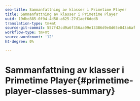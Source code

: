 ```yaml
---
seo-title: Sammanfattning av klasser i Primetime Player
title: Sammanfattning av klasser i Primetime Player
uuid: 19dbe885-0f04-4d58-a625-27d1aef6ded8
translation-type: tm+mt
source-git-commit: 557f42cd9a6f356aa99e13386d9e8d65e043a6af
workflow-type: tm+mt
source-wordcount: '12'
ht-degree: 0%

---
```



# Sammanfattning av klasser i Primetime Player{#primetime-player-classes-summary}
